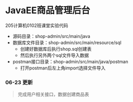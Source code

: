 # JavaEE商品管理后台
205计算机0102班课堂实验代码

- 源码目录：shop-admin/src/main/java
- 数据库文件目录：shop-admin/src/main/resource/sql
  - 创建好数据库后执行shop.sql创建表
  - 然后执行另外两个sql文件导入数据
- postman接口目录：shop-admin/src/main/java/postman
  - 打开postman后左上角import选择文件导入


### 06-23 更新
> 完成用户相关接口，数据创建商品表